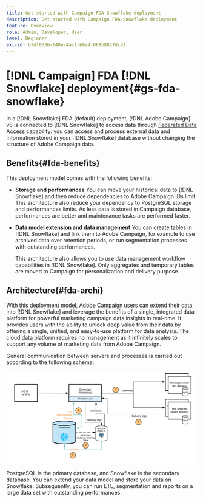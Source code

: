 ```yaml
---
title: Get started with Campaign FDA-Snowflake deployment
description: Get started with Campaign FDA-Snowflake deployment
feature: Overview
role: Admin, Developer, User
level: Beginner
exl-id: b3df0336-f40e-4ac1-b6a4-068b8827dca2
---
```

# [!DNL Campaign] FDA [!DNL Snowflake] deployment{#gs-fda-snowflake}

In a [!DNL Snowflake] FDA (default) deployment, [!DNL Adobe Campaign] v8 is connected to [!DNL Snowflake] to access data through [Federated Data Access](../connect/fda.md) capability: you can access and process external data and information stored in your [!DNL Snowflake] database without changing the structure of Adobe Campaign data. 

## Benefits{#fda-benefits}

This deployment model comes with the following benefits:

* **Storage and performances**
    You can move your historical data to [!DNL Snowflake] and then reduce dependencies to Adobe Campaign IDs limit. This architecture also reduce your dependency to PostgreSQL storage and performances limits. As less data is stored in Campaign database, performances are better and maintenance tasks are performed faster.

* **Data model extension and data management**
    You can create tables in [!DNL Snowflake] and link them to Adobe Campaign, for example to use archived data over retention periods, or run segmentation processes with outstanding performances.

    This architecture also allows you to use data management workflow capabilities in [!DNL Snowflake]. Only aggregates and temporary tables are moved to Campaign for personalization and delivery purpose.


## Architecture{#fda-archi}

With this deployment model, Adobe Campaign users can extend their data into [!DNL Snowflake] and leverage the benefits of a single, integrated data platform for powerful marketing campaign data insights in real-time. It provides users with the ability to unlock deep value from their data by offering a single, unified, and easy-to-use platform for data analysis. The cloud data platform requires no management as it infinitely scales to support any volume of marketing data from Adobe Campaign.

General communication between servers and processes is carried out according to the following schema:

![](assets/fda-architecture.png) 

PostgreSQL is the primary database, and Snowflake is the secondary database. You can extend your data model and store your data on Snowflake. Subsequently, you can run ETL, segmentation and reports on a large data set with outstanding performances.
